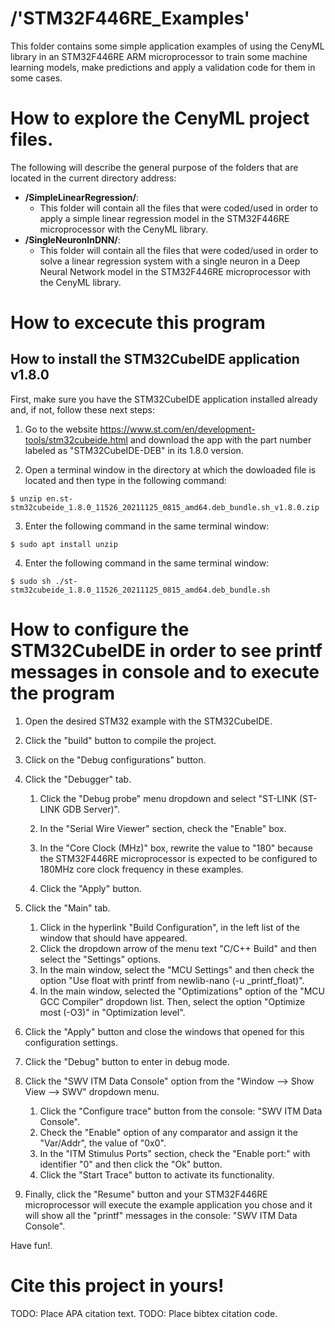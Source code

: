 # /'STM32F446RE_Examples'
This folder contains some simple application examples of using the CenyML library in an STM32F446RE ARM microprocessor to train some machine learning models, make predictions and apply a validation code for them in some cases.

# How to explore the CenyML project files.
The following will describe the general purpose of the folders that are located in the current directory address:

- **/SimpleLinearRegression/**:
    - This folder will contain all the files that were coded/used in order to apply a simple linear regression model in the STM32F446RE microprocessor with the CenyML library.
- **/SingleNeuronInDNN/**:
    - This folder will contain all the files that were coded/used in order to solve a linear regression system with a single neuron in a Deep Neural Network model in the STM32F446RE microprocessor with the CenyML library.

# How to excecute this program

## How to install the STM32CubeIDE application v1.8.0
First, make sure you have the STM32CubeIDE application installed already and, if not, follow these next steps:

1. Go to the website https://www.st.com/en/development-tools/stm32cubeide.html and download the app with the part number labeled as "STM32CubeIDE-DEB" in its 1.8.0 version.

2. Open a terminal window in the directory at which the dowloaded file is located and then type in the following command:

```console
$ unzip en.st-stm32cubeide_1.8.0_11526_20211125_0815_amd64.deb_bundle.sh_v1.8.0.zip
```

3. Enter the following command in the same terminal window:

```console
$ sudo apt install unzip
```

4. Enter the following command in the same terminal window:

```console
$ sudo sh ./st-stm32cubeide_1.8.0_11526_20211125_0815_amd64.deb_bundle.sh
```

# How to configure the STM32CubeIDE in order to see printf messages in console and to execute the program

1. Open the desired STM32 example with the STM32CubeIDE.

2. Click the "build" button to compile the project.

3. Click on the "Debug configurations" button.

4. Click the "Debugger" tab.
	
	1. Click the "Debug probe" menu dropdown and select "ST-LINK (ST-LINK GDB Server)".
	
	2. In the "Serial Wire Viewer" section, check the "Enable" box.
	
	3. In the "Core Clock (MHz)" box, rewrite the value to "180" because the STM32F446RE microprocessor is expected to be configured to 180MHz core clock frequency in these examples.
	
	4. Click the "Apply" button.

5. Click the "Main" tab.
	1. Click in the hyperlink "Build Configuration", in the left list of the window that should have appeared.
	2. Click the dropdown arrow of the menu text "C/C++ Build" and then select the "Settings" options.
	3. In the main window, select the "MCU Settings" and then check the option "Use float with printf from newlib-nano (-u \_printf\_float)".
	4. In the main window, selected the "Optimizations" option of the "MCU GCC Compiler" dropdown list. Then, select the option "Optimize most (-O3)" in "Optimization level".

6. Click the "Apply" button and close the windows that opened for this configuration settings.

7. Click the "Debug" button to enter in debug mode.

8. Click the "SWV ITM Data Console" option from the "Window --> Show View --> SWV" dropdown menu.
	1. Click the "Configure trace" button from the console: "SWV ITM Data Console".
	2. Check the "Enable" option of any comparator and assign it the "Var/Addr", the value of "0x0".
	3. In the "ITM Stimulus Ports" section, check the "Enable port:" with identifier "0" and then click the "Ok" button.
	4. Click the "Start Trace" button to activate its functionality.
	
9. Finally, click the "Resume" button and your STM32F446RE microprocessor will execute the example application you chose and it will show all the "printf" messages in the console: "SWV ITM Data Console".

Have fun!.

# Cite this project in yours!
TODO: Place APA citation text.
TODO: Place bibtex citation code.
